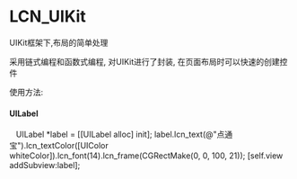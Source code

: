 # LCN_UIKit

UIKit框架下,布局的简单处理

采用链式编程和函数式编程, 对UIKit进行了封装, 在页面布局时可以快速的创建控件

使用方法:
#### UILabel
    UILabel *label = [[UILabel alloc] init];
    label.lcn_text(@"点通宝").lcn_textColor([UIColor whiteColor]).lcn_font(14).lcn_frame(CGRectMake(0, 0, 100, 21));
    [self.view addSubview:label];

